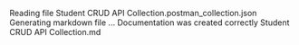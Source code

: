 Reading file Student CRUD API Collection.postman_collection.json
Generating markdown file ...
Documentation was created correctly Student CRUD API Collection.md
